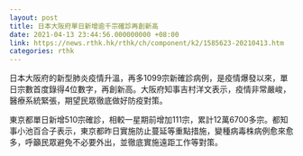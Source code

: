 ```yaml
---
layout: post
title: 日本大阪府單日新增逾千宗確診再創新高
date: 2021-04-13 23:44:56.000000000 +08:00
link: https://news.rthk.hk/rthk/ch/component/k2/1585623-20210413.htm
categories: rthk
---
```


日本大阪府的新型肺炎疫情升溫，再多1099宗新確診病例，是疫情爆發以來，單日宗數首度錄得4位數字，再創新高。大阪府知事吉村洋文表示，疫情非常嚴峻，醫療系統緊張，期望民眾徹底做好防疫對策。

東京都單日新增510宗確診，相較一星期前增加111宗，累計12萬6700多宗。都知事小池百合子表示，東京都昨日實施防止蔓延等重點措施，變種病毒株病例愈來愈多，呼籲民眾避免不必要外出，並徹底實施遠距工作等對策。
